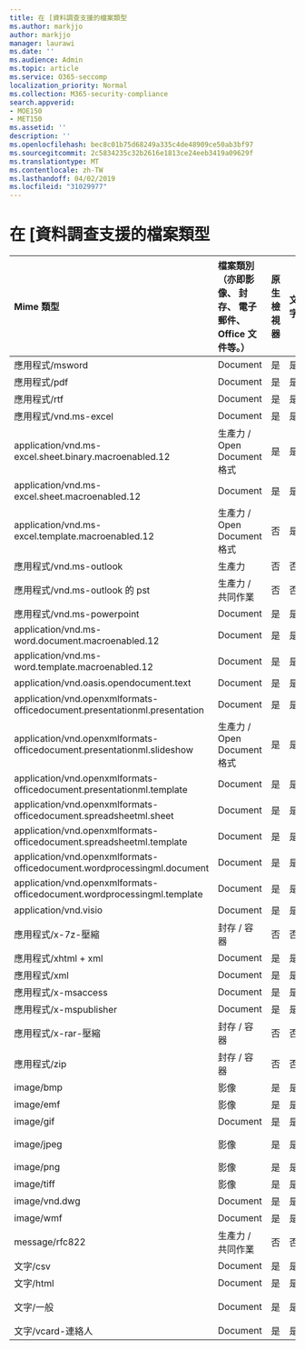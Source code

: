 ```yaml
---
title: 在 [資料調查支援的檔案類型
ms.author: markjjo
author: markjjo
manager: laurawi
ms.date: ''
ms.audience: Admin
ms.topic: article
ms.service: O365-seccomp
localization_priority: Normal
ms.collection: M365-security-compliance
search.appverid:
- MOE150
- MET150
ms.assetid: ''
description: ''
ms.openlocfilehash: bec8c01b75d68249a335c4de48909ce50ab3bf97
ms.sourcegitcommit: 2c5834235c32b2616e1813ce24eeb3419a09629f
ms.translationtype: MT
ms.contentlocale: zh-TW
ms.lasthandoff: 04/02/2019
ms.locfileid: "31029977"
---
```

# <a name="supported-file-types-in-data-investigations"></a>在 [資料調查支援的檔案類型


| Mime 類型 | 檔案類別 （亦即影像、 封存、 電子郵件、 Office 文件等。） | 原生檢視器 | 文字 | 加上註解檢視器 | 容器擷取 | 可能的擴充功能 |
| :- | :- | :- | :- | :- | :- | :- |
| 應用程式/msword | Document | 是 | 是 | 是 | 否 | .doc;.dat |
| 應用程式/pdf | Document | 是 | 是 | 是 | 否 | .pdf |
| 應用程式/rtf | Document | 是 | 是 | 是 | 否 | .rtf;。doc |
| 應用程式/vnd.ms-excel | Document | 是 | 是 | 是 | 否 | .xls;.dat |
| application/vnd.ms-excel.sheet.binary.macroenabled.12 | 生產力 / Open Document 格式 | 是 | 是 | 否 | 否 | .xlsb |
| application/vnd.ms-excel.sheet.macroenabled.12 | Document | 是 | 是 | 是 | 否 | .xlsm |
| application/vnd.ms-excel.template.macroenabled.12 | 生產力 / Open Document 格式 | 否 | 是 | 否 | 否 | .xltm |
| 應用程式/vnd.ms-outlook | 生產力 | 否 | 否 | 否 | 否 | .msg |
| 應用程式/vnd.ms-outlook 的 pst | 生產力 / 共同作業 | 否 | 否 | 否 | 是 | .pst |
| 應用程式/vnd.ms-powerpoint | Document | 是 | 是 | 是 | 否 | .ppt，.pps;。pot |
| application/vnd.ms-word.document.macroenabled.12 | Document | 是 | 是 | 是 | 否 | .docm |
| application/vnd.ms-word.template.macroenabled.12 | Document | 是 | 是 | 是 | 否 | .dotm |
| application/vnd.oasis.opendocument.text | Document | 是 | 是 | 是 | 否 | .odt;  |
| application/vnd.openxmlformats-officedocument.presentationml.presentation | Document | 是 | 是 | 是 | 否 | .pptx |
| application/vnd.openxmlformats-officedocument.presentationml.slideshow | 生產力 / Open Document 格式 | 是 | 是 | 是 | 否 | .ppsx |
| application/vnd.openxmlformats-officedocument.presentationml.template | Document | 是 | 是 | 是 | 否 | .potx |
| application/vnd.openxmlformats-officedocument.spreadsheetml.sheet | Document | 是 | 是 | 是 | 否 | .xlsx |
| application/vnd.openxmlformats-officedocument.spreadsheetml.template | Document | 是 | 是 | 是 | 否 | .xltx |
| application/vnd.openxmlformats-officedocument.wordprocessingml.document | Document | 是 | 是 | 是 | 否 | .docx |
| application/vnd.openxmlformats-officedocument.wordprocessingml.template | Document | 是 | 是 | 是 | 否 | .dotx |
| application/vnd.visio | Document | 是 | 是 | 是 | 否 | .vsd |
| 應用程式/x-7z-壓縮 | 封存 / 容器 | 否 | 否 | 否 | 是 | .7z |
| 應用程式/xhtml + xml | Document | 是 | 是 | 是 | 否 | .xhtml |
| 應用程式/xml | Document | 是 | 是 | 是 | 否 | .xml |
| 應用程式/x-msaccess | Document | 是 | 是 | 是 | 否 | .mdb |
| 應用程式/x-mspublisher | Document | 是 | 是 | 是 | 否 | .pub |
| 應用程式/x-rar-壓縮 | 封存 / 容器 | 否 | 否 | 否 | 是 | .rar |
| 應用程式/zip | 封存 / 容器 | 否 | 否 | 否 | 是 | .zip |
| image/bmp | 影像 | 是 | 是 | 是 | 否 | .bmp |
| image/emf | 影像 | 是 | 是 | 是 | 否 | .emf |
| image/gif | Document | 是 | 是 | 是 | 否 | .gif |
| image/jpeg | 影像 | 是 | 是 | 是 | 否 | .jpg、.jpeg、.dat;。jpgt |
| image/png | 影像 | 是 | 是 | 是 | 否 | .png |
| image/tiff | 影像 | 是 | 是 | 是 | 否 | .tif |
| image/vnd.dwg | Document | 是 | 是 | 是 | 否 | .dwg;。dxf; |
| image/wmf | Document | 是 | 是 | 是 | 否 | .wmf |
| message/rfc822 | 生產力 / 共同作業 | 否 | 否 | 否 | 否 | .eml |
| 文字/csv | Document | 是 | 是 | 是 | 否 | .csv |
| 文字/html | Document | 是 | 是 | 是 | 否 | .html;。shtml;.htm |
| 文字/一般 | Document | 是 | 是 | 是 | 否 | .txt;.css;。詐騙、.pl、.csv、.dat |
| 文字/vcard-連絡人 | Document | 是 | 是 | 是 | 否 | .vcf |